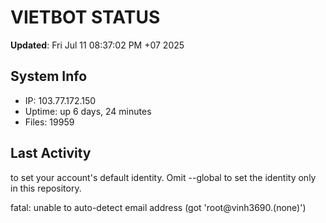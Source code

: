 # VIETBOT STATUS
**Updated**: Fri Jul 11 08:37:02 PM +07 2025

## System Info
- IP: 103.77.172.150
- Uptime: up 6 days, 24 minutes
- Files: 19959

## Last Activity

to set your account's default identity.
Omit --global to set the identity only in this repository.

fatal: unable to auto-detect email address (got 'root@vinh3690.(none)')
